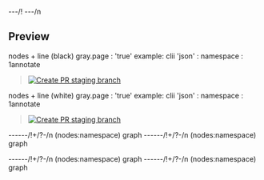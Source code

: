 ---/!
---/n 

## Preview

nodes + line (black) gray.page : 'true'
  example: clii 'json' : namespace : 1annotate

> [![Create PR staging branch](https://github.com/github/advisory-database/actions/workflows/create_staging_branch.yaml/badge.svg)](https://github.com/github/advisory-database/actions/workflows/create_staging_branch.yaml)



nodes + line (white) gray.page : 'true'
  example: clii 'json' : namespace : 1annotate 
  
  > [![Create PR staging branch](https://github.com/github/advisory-database/actions/workflows/create_staging_branch.yaml/badge.svg)](https://github.com/github/advisory-database/actions/workflows/create_staging_branch.yaml)


------/!+/?-/n (nodes:namespace) graph
------/!+/?-/n (nodes:namespace) graph

------/!+/?-/n (nodes:namespace) graph
------/!+/?-/n (nodes:namespace) graph
